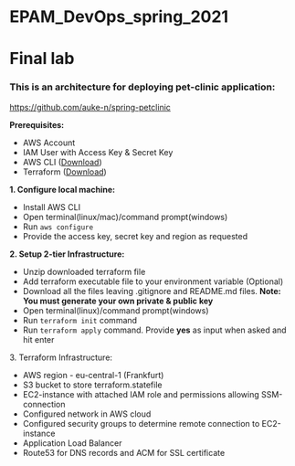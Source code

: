 # EPAM_DevOps_spring_2021
# Final lab


### This is an architecture for deploying pet-clinic application:
https://github.com/auke-n/spring-petclinic

<strong>Prerequisites:</strong>
<ul>
  <li>AWS Account</li>
  <li>IAM User with Access Key & Secret Key</li>
  <li>AWS CLI (<a target="_blank" href="https://aws.amazon.com/cli/">Download</a>)</li>
  <li>Terraform (<a target="_blank" href="https://www.terraform.io/downloads.html">Download</a>)</li>
</ul>

<strong>1. Configure local machine:</strong>
<ul>
  <li>Install AWS CLI</li>
  <li>Open terminal(linux/mac)/command prompt(windows)</li>
  <li>Run <code>aws configure</code></li>
  <li>Provide the access key, secret key and region as requested</li>
</ul>

<strong>2. Setup 2-tier Infrastructure:</strong>
<ul>
  <li>Unzip downloaded terraform file</li>
  <li>Add terraform executable file to your environment variable (Optional)</li>
  <li>Download all the files leaving .gitignore and README.md files. <strong>Note: You must generate your own private & public key</strong></li>
  <li>Open terminal(linux)/command prompt(windows)</li>
  <li>Run <code>terraform init</code> command</li>
  <li>Run <code>terraform apply</code> command. Provide <strong>yes</strong> as input when asked and hit enter</li>
</ul>

<p>3. Terraform Infrastructure:</p>
<ul>
  <li>AWS region - eu-central-1 (Frankfurt)</li>
  <li>S3 bucket to store terraform.statefile</li>
  <li>EC2-instance with attached IAM role and permissions allowing SSM-connection</li>
  <li>Configured network in AWS cloud</li>
  <li>Configured security groups to determine remote connection to EC2-instance</li>
  <li>Application Load Balancer</li>
  <li>Route53 for DNS records and ACM for SSL certificate</li>
 </ul>
